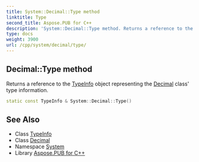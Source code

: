 ```yaml
---
title: System::Decimal::Type method
linktitle: Type
second_title: Aspose.PUB for C++
description: 'System::Decimal::Type method. Returns a reference to the TypeInfo object representing the Decimal class'' type information in C++.'
type: docs
weight: 3900
url: /cpp/system/decimal/type/
---
```

## Decimal::Type method


Returns a reference to the [TypeInfo](../../typeinfo/) object representing the [Decimal](../) class' type information.

```cpp
static const TypeInfo & System::Decimal::Type()
```

## See Also

* Class [TypeInfo](../../typeinfo/)
* Class [Decimal](../)
* Namespace [System](../../)
* Library [Aspose.PUB for C++](../../../)
